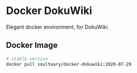 # Docker DokuWiki

Elegant docker environment, for DokuWiki.

## Docker Image

```bash
# stable version
docker pull soulteary/docker-dokuwiki:2020-07-29
```
